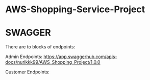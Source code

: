 # AWS-Shopping-Service-Project

# SWAGGER
There are to blocks of endpoints:

Admin Endpoints: https://app.swaggerhub.com/apis-docs/nurikkk99/AWS_Shopping_Project/1.0.0

Customer Endpoints: 
